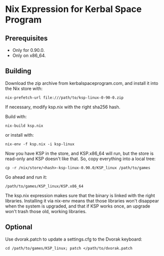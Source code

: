 Nix Expression for Kerbal Space Program
=======================================

Prerequisites
-------------

* Only for 0.90.0.
* Only on x86_64.

Building
--------

Download the zip archive from kerbalspaceprogram.com, and install it
into the Nix store with:

    nix-prefetch-url file:///path/to/ksp-linux-0-90-0.zip

If necessary, modify ksp.nix with the right sha256 hash.

Build with:

    nix-build ksp.nix

or install with:

    nix-env -f ksp.nix -i ksp-linux

Now you have KSP in the store, and KSP.x86_64 will run, but the store
is read-only and KSP doesn't like that.  So, copy everything
into a local tree:

    cp -r /nix/store/<hash>-ksp-linux-0.90.0/KSP_linux /path/to/games

Go ahead and run it:

    /path/to/games/KSP_linux/KSP.x86_64

The ksp.nix expression makes sure that the binary is linked with the
right libraries.  Installing it via nix-env means that those libraries
won't disappear when the system is upgraded, and that if KSP works
once, an upgrade won't trash those old, working libraries.

Optional
--------

Use dvorak.patch to update a settings.cfg to the Dvorak keyboard:

    cd /path/to/games/KSP_linux; patch </path/to/dvorak.patch

